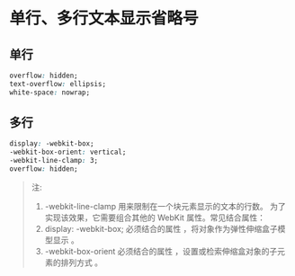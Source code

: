 # 单行、多行文本显示省略号

## 单行

```css
overflow: hidden;
text-overflow: ellipsis;
white-space: nowrap;
```

## 多行

```css
display: -webkit-box;
-webkit-box-orient: vertical;
-webkit-line-clamp: 3;
overflow: hidden;
```

> 注:
>
> 1. -webkit-line-clamp 用来限制在一个块元素显示的文本的行数。 为了实现该效果，它需要组合其他的 WebKit 属性。常见结合属性：
> 2. display: -webkit-box; 必须结合的属性 ，将对象作为弹性伸缩盒子模型显示 。
> 3. -webkit-box-orient 必须结合的属性 ，设置或检索伸缩盒对象的子元素的排列方式 。

